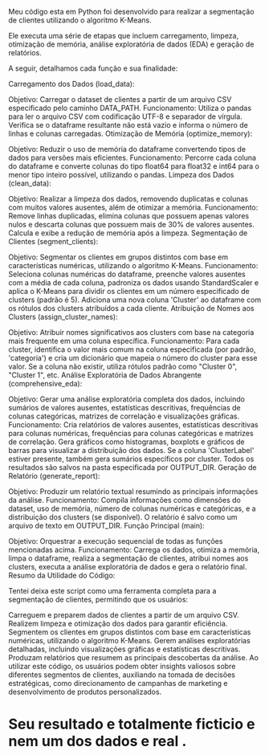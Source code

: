 Meu código esta em  Python foi desenvolvido para realizar a segmentação de clientes utilizando o algoritmo K-Means. 

Ele executa uma série de etapas que incluem carregamento, limpeza, otimização de memória, análise exploratória de dados (EDA) e geração de relatórios.

 A seguir, detalhamos cada função e sua finalidade:

Carregamento dos Dados (load_data):

Objetivo: Carregar o dataset de clientes a partir de um arquivo CSV especificado pelo caminho DATA_PATH.
Funcionamento: Utiliza o pandas para ler o arquivo CSV com codificação UTF-8 e separador de vírgula. Verifica se o dataframe resultante não está vazio e informa o número de linhas e colunas carregadas.
Otimização de Memória (optimize_memory):

Objetivo: Reduzir o uso de memória do dataframe convertendo tipos de dados para versões mais eficientes.
Funcionamento: Percorre cada coluna do dataframe e converte colunas do tipo float64 para float32 e int64 para o menor tipo inteiro possível, utilizando o pandas.
Limpeza dos Dados (clean_data):

Objetivo: Realizar a limpeza dos dados, removendo duplicatas e colunas com muitos valores ausentes, além de otimizar a memória.
Funcionamento: Remove linhas duplicadas, elimina colunas que possuem apenas valores nulos e descarta colunas que possuem mais de 30% de valores ausentes. Calcula e exibe a redução de memória após a limpeza.
Segmentação de Clientes (segment_clients):

Objetivo: Segmentar os clientes em grupos distintos com base em características numéricas, utilizando o algoritmo K-Means.
Funcionamento: Seleciona colunas numéricas do dataframe, preenche valores ausentes com a média de cada coluna, padroniza os dados usando StandardScaler e aplica o K-Means para dividir os clientes em um número especificado de clusters (padrão é 5). Adiciona uma nova coluna 'Cluster' ao dataframe com os rótulos dos clusters atribuídos a cada cliente.
Atribuição de Nomes aos Clusters (assign_cluster_names):

Objetivo: Atribuir nomes significativos aos clusters com base na categoria mais frequente em uma coluna específica.
Funcionamento: Para cada cluster, identifica o valor mais comum na coluna especificada (por padrão, 'categoria') e cria um dicionário que mapeia o número do cluster para esse valor. Se a coluna não existir, utiliza rótulos padrão como "Cluster 0", "Cluster 1", etc.
Análise Exploratória de Dados Abrangente (comprehensive_eda):

Objetivo: Gerar uma análise exploratória completa dos dados, incluindo sumários de valores ausentes, estatísticas descritivas, frequências de colunas categóricas, matrizes de correlação e visualizações gráficas.
Funcionamento: Cria relatórios de valores ausentes, estatísticas descritivas para colunas numéricas, frequências para colunas categóricas e matrizes de correlação. Gera gráficos como histogramas, boxplots e gráficos de barras para visualizar a distribuição dos dados. Se a coluna 'ClusterLabel' estiver presente, também gera sumários específicos por cluster. Todos os resultados são salvos na pasta especificada por OUTPUT_DIR.
Geração de Relatório (generate_report):

Objetivo: Produzir um relatório textual resumindo as principais informações da análise.
Funcionamento: Compila informações como dimensões do dataset, uso de memória, número de colunas numéricas e categóricas, e a distribuição dos clusters (se disponível). O relatório é salvo como um arquivo de texto em OUTPUT_DIR.
Função Principal (main):

Objetivo: Orquestrar a execução sequencial de todas as funções mencionadas acima.
Funcionamento: Carrega os dados, otimiza a memória, limpa o dataframe, realiza a segmentação de clientes, atribui nomes aos clusters, executa a análise exploratória de dados e gera o relatório final.
Resumo da Utilidade do Código:

Tentei deixa este script como uma ferramenta completa para a segmentação de clientes, permitindo que os usuários:

Carreguem e preparem dados de clientes a partir de um arquivo CSV.
Realizem limpeza e otimização dos dados para garantir eficiência.
Segmentem os clientes em grupos distintos com base em características numéricas, utilizando o algoritmo K-Means.
Gerem análises exploratórias detalhadas, incluindo visualizações gráficas e estatísticas descritivas.
Produzam relatórios que resumem as principais descobertas da análise.
Ao utilizar este código, os usuários podem obter insights valiosos sobre diferentes segmentos de clientes, auxiliando na tomada de decisões estratégicas, como direcionamento de campanhas de marketing e desenvolvimento de produtos personalizados.

# Seu resultado e totalmente ficticio e nem um dos dados e real .
